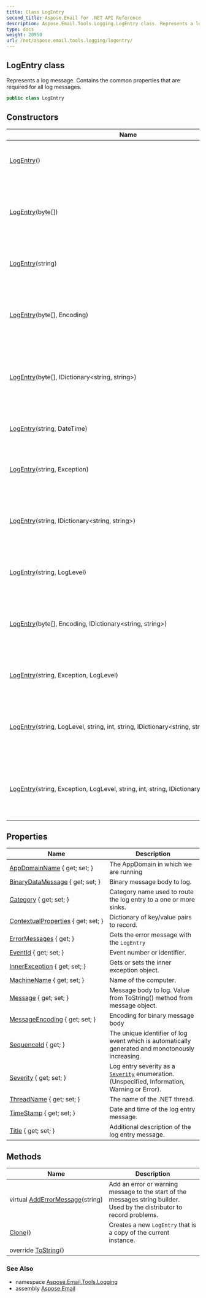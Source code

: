 ```yaml
---
title: Class LogEntry
second_title: Aspose.Email for .NET API Reference
description: Aspose.Email.Tools.Logging.LogEntry class. Represents a log message. Contains the common properties that are required for all log messages
type: docs
weight: 20950
url: /net/aspose.email.tools.logging/logentry/
---
```

## LogEntry class

Represents a log message. Contains the common properties that are required for all log messages.

```csharp
public class LogEntry
```

## Constructors

| Name | Description |
| --- | --- |
| [LogEntry](logentry/#constructor)() | Initialize a new instance of a `LogEntry` class. |
| [LogEntry](logentry/#constructor_1)(byte[]) | Create a new instance of `LogEntry` with a full set of constructor parameters |
| [LogEntry](logentry/#constructor_5)(string) | Initialize a new instance of a `LogEntry` class. |
| [LogEntry](logentry/#constructor_3)(byte[], Encoding) | Create a new instance of `LogEntry` with a full set of constructor parameters |
| [LogEntry](logentry/#constructor_2)(byte[], IDictionary&lt;string, string&gt;) | Create a new instance of `LogEntry` with a full set of constructor parameters |
| [LogEntry](logentry/#constructor_9)(string, DateTime) | Initialize a new instance of a `LogEntry` class. |
| [LogEntry](logentry/#constructor_10)(string, Exception) | Initialize a new instance of a `LogEntry` class. |
| [LogEntry](logentry/#constructor_8)(string, IDictionary&lt;string, string&gt;) | Create a new instance of `LogEntry` with a full set of constructor parameters |
| [LogEntry](logentry/#constructor_6)(string, LogLevel) | Initialize a new instance of a `LogEntry` class. |
| [LogEntry](logentry/#constructor_4)(byte[], Encoding, IDictionary&lt;string, string&gt;) | Create a new instance of `LogEntry` with a full set of constructor parameters |
| [LogEntry](logentry/#constructor_11)(string, Exception, LogLevel) | Initialize a new instance of a `LogEntry` class. |
| [LogEntry](logentry/#constructor_7)(string, LogLevel, string, int, string, IDictionary&lt;string, string&gt;) | Create a new instance of `LogEntry` with a full set of constructor parameters |
| [LogEntry](logentry/#constructor_12)(string, Exception, LogLevel, string, int, string, IDictionary&lt;string, string&gt;) | Create a new instance of `LogEntry` with a full set of constructor parameters |

## Properties

| Name | Description |
| --- | --- |
| [AppDomainName](../../aspose.email.tools.logging/logentry/appdomainname/) { get; set; } | The AppDomain in which we are running |
| [BinaryDataMessage](../../aspose.email.tools.logging/logentry/binarydatamessage/) { get; set; } | Binary message body to log. |
| [Category](../../aspose.email.tools.logging/logentry/category/) { get; set; } | Category name used to route the log entry to a one or more sinks. |
| [ContextualProperties](../../aspose.email.tools.logging/logentry/contextualproperties/) { get; set; } | Dictionary of key/value pairs to record. |
| [ErrorMessages](../../aspose.email.tools.logging/logentry/errormessages/) { get; } | Gets the error message with the `LogEntry` |
| [EventId](../../aspose.email.tools.logging/logentry/eventid/) { get; set; } | Event number or identifier. |
| [InnerException](../../aspose.email.tools.logging/logentry/innerexception/) { get; set; } | Gets or sets the inner exception object. |
| [MachineName](../../aspose.email.tools.logging/logentry/machinename/) { get; set; } | Name of the computer. |
| [Message](../../aspose.email.tools.logging/logentry/message/) { get; set; } | Message body to log. Value from ToString() method from message object. |
| [MessageEncoding](../../aspose.email.tools.logging/logentry/messageencoding/) { get; set; } | Encoding for binary message body |
| [SequenceId](../../aspose.email.tools.logging/logentry/sequenceid/) { get; } | The unique identifier of log event which is automatically generated and monotonously increasing. |
| [Severity](../../aspose.email.tools.logging/logentry/severity/) { get; set; } | Log entry severity as a [`Severity`](./severity/) enumeration. (Unspecified, Information, Warning or Error). |
| [ThreadName](../../aspose.email.tools.logging/logentry/threadname/) { get; set; } | The name of the .NET thread. |
| [TimeStamp](../../aspose.email.tools.logging/logentry/timestamp/) { get; set; } | Date and time of the log entry message. |
| [Title](../../aspose.email.tools.logging/logentry/title/) { get; set; } | Additional description of the log entry message. |

## Methods

| Name | Description |
| --- | --- |
| virtual [AddErrorMessage](../../aspose.email.tools.logging/logentry/adderrormessage/)(string) | Add an error or warning message to the start of the messages string builder. Used by the distributor to record problems. |
| [Clone](../../aspose.email.tools.logging/logentry/clone/)() | Creates a new `LogEntry` that is a copy of the current instance. |
| override [ToString](../../aspose.email.tools.logging/logentry/tostring/)() |  |

### See Also

* namespace [Aspose.Email.Tools.Logging](../../aspose.email.tools.logging/)
* assembly [Aspose.Email](../../)


